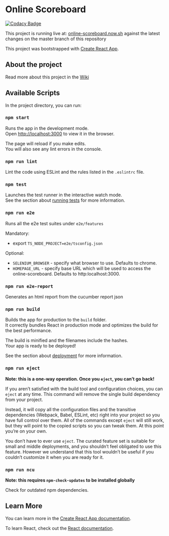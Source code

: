 # Online Scoreboard

[![Codacy Badge](https://api.codacy.com/project/badge/Grade/d2700d18225345bd95c9ca74616db080)](https://www.codacy.com/manual/andreasonny83/online-scoreboard?utm_source=github.com&amp;utm_medium=referral&amp;utm_content=Online-Scoreboard/online-scoreboard&amp;utm_campaign=Badge_Grade)

This project is running live at: [online-scoreboard.now.sh](https://online-scoreboard.now.sh)
against the latest changes on the master branch of this repository

This project was bootstrapped with [Create React App](https://github.com/facebook/create-react-app).

## About the project

Read more about this project in the [Wiki](https://github.com/Online-Scoreboard/online-scoreboard/wiki)

## Available Scripts

In the project directory, you can run:

### `npm start`

Runs the app in the development mode.<br>
Open [http://localhost:3000](http://localhost:3000) to view it in the browser.

The page will reload if you make edits.<br>
You will also see any lint errors in the console.

### `npm run lint`

Lint the code using ESLint and the rules listed in the `.eslintrc` file.

### `npm test`

Launches the test runner in the interactive watch mode.<br>
See the section about [running tests](https://facebook.github.io/create-react-app/docs/running-tests) for more information.

### `npm run e2e`

Runs all the e2e test suites under `e2e/features`

Mandatory:
- export `TS_NODE_PROJECT=e2e/tsconfig.json`

Optional:
 - `SELENIUM_BROWSER` - specify what browser to use. Defaults to chrome.
 - `HOMEPAGE_URL` - specify base URL which will be used to access the online-scoreboard. Defaults to http:localhost:3000.

### `npm run e2e-report`

Generates an html report from the cucumber report json

### `npm run build`

Builds the app for production to the `build` folder.<br>
It correctly bundles React in production mode and optimizes the build for the best performance.

The build is minified and the filenames include the hashes.<br>
Your app is ready to be deployed!

See the section about [deployment](https://facebook.github.io/create-react-app/docs/deployment) for more information.

### `npm run eject`

**Note: this is a one-way operation. Once you `eject`, you can’t go back!**

If you aren’t satisfied with the build tool and configuration choices, you can `eject` at any time. This command will remove the single build dependency from your project.

Instead, it will copy all the configuration files and the transitive dependencies (Webpack, Babel, ESLint, etc) right into your project so you have full control over them. All of the commands except `eject` will still work, but they will point to the copied scripts so you can tweak them. At this point you’re on your own.

You don’t have to ever use `eject`. The curated feature set is suitable for small and middle deployments, and you shouldn’t feel obligated to use this feature. However we understand that this tool wouldn’t be useful if you couldn’t customize it when you are ready for it.

### `npm run ncu`

**Note: this requires `npm-check-updates` to be installed globally**

Check for outdated npm dependencies.

## Learn More

You can learn more in the [Create React App documentation](https://facebook.github.io/create-react-app/docs/getting-started).

To learn React, check out the [React documentation](https://reactjs.org/).
